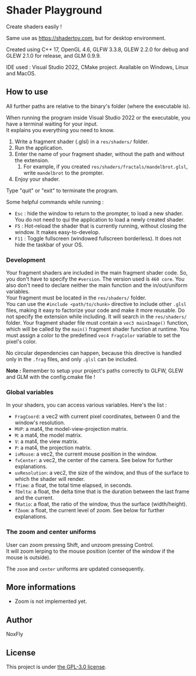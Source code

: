 # Shader Playground

Create shaders easily !

Same use as https://shadertoy.com, but for desktop environment.

Created using C++ 17, OpenGL 4.6, GLFW 3.3.8, GLEW 2.2.0 for debug and GLEW 2.1.0 for release, and GLM 0.9.9.

IDE used : Visual Studio 2022, CMake project. Available on Windows, Linux and MacOS.


## How to use

All further paths are relative to the binary's folder (where the executable is).

When running the program inside Visual Studio 2022 or the executable, you have a terminal waiting for your input.<br>
It explains you everything you need to know.

1. Write a fragment shader (<name>.glsl) in a `res/shaders/` folder.
1. Run the application.
1. Enter the name of your fragment shader, without the path and without the extension.
	1. For example, if you created `res/shaders/fractals/mandelbrot.glsl`, write `mandelbrot` to the prompter.
1. Enjoy your shader.

Type "quit" or "exit" to terminate the program.

Some helpful commands while running :
- `Esc` : hide the window to return to the prompter, to load a new shader. You do not need to qui the application to load a newly created shader.
- `F5` : Hot-reload the shader that is currently running, without closing the window. It makes easy-to-develop.
- `F11` : Toggle fullscreen (windowed fullscreen borderless). It does not hide the taskbar of your OS.


### Development

Your fragment shaders are included in the main fragment shader code. So, you don't have to specify the `#version`. The version used is `460 core`. You also don't need to declare neither the main function and the in/out/uniform variables.<br>
Your fragment must be located in the `res/shaders/` folder.<br>
You can use the `#include <path/to/chunk>` directive to include other `.glsl` files, making it easy to factorize your code and make it more reusable. Do not specify the extension while including. It will search in the `res/shaders/` folder.
Your fragment shader file must contain a `vec3 mainImage()` function, which will be called by the `main()` fragment shader function at runtime.
You must assign a color to the predefined `vec4 FragColor` variable to set the pixel's color.

No circular dependencies can happen, because this directive is handled only in the `.frag` files, and only `.glsl` can be included.

**Note :** Remember to setup your project's paths correctly to GLFW, GLEW and GLM with the config.cmake file !


### Global variables

In your shaders, you can access various variables. Here's the list :

* `FragCoord`: a vec2 with current pixel coordinates, between 0 and the window's resolution.
* `MVP`: a mat4, the model-view-projection matrix.
* `M`: a mat4, the model matrix.
* `V`: a mat4, the view matrix.
* `P`: a mat4, the projection matrix.
* `ivMouse`: a vec2, the current mouse position in the window.
* `fvCenter`: a vec2, the center of the camera. See below for further explanations.
* `uvResolution`: a vec2, the size of the window, and thus of the surface to which the shader will render.
* `fTime`: a float, the total time elapsed, in seconds.
* `fDelta`: a float, the delta time that is the duration between the last frame and the current.
* `fRatio`: a float, the ratio of the window, thus the surface (width/height).
* `fZoom`: a float, the current level of zoom. See below for further explanations.


### The zoom and center uniforms

User can zoom pressing Shift, and unzoom pressing Control.<br>
It will zoom lerping to the mouse position (center of the window if the mouse is outside).

The `zoom` and `center` uniforms are updated consequently.


## More informations

- Zoom is not implemented yet.


## Author

NoxFly


## License

This project is under [the GPL-3.0 license](./LICENSE).
